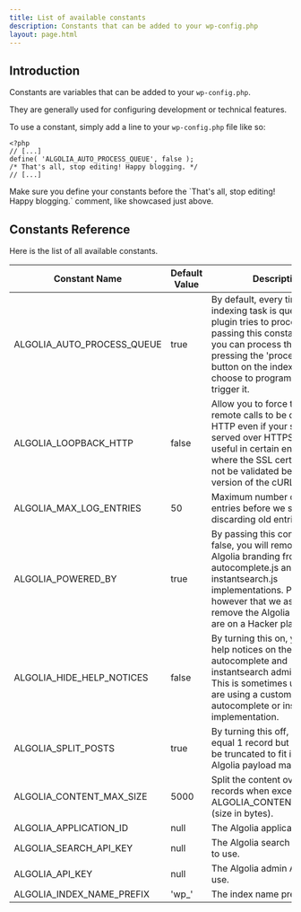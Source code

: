 ```yaml
---
title: List of available constants
description: Constants that can be added to your wp-config.php
layout: page.html
---
```

## Introduction

Constants are variables that can be added to your `wp-config.php`.

They are generally used for configuring development or technical features.

To use a constant, simply add a line to your `wp-config.php` file like so:

```
<?php
// [...]
define( 'ALGOLIA_AUTO_PROCESS_QUEUE', false );
/* That's all, stop editing! Happy blogging. */
// [...]
```

<div class="alert alert-warning">Make sure you define your constants before the `That's all, stop editing! Happy blogging.` comment, like showcased just above.</div>

## Constants Reference

Here is the list of all available constants.

| Constant Name | Default Value | Description |
| --- | --- | --- |
| ALGOLIA_AUTO_PROCESS_QUEUE | true | By default, every time a new indexing task is queued, the plugin tries to process them. By passing this constant to false, you can process the queue by pressing the 'process queue' button on the indexing page, or choose to programatically trigger it. |
| ALGOLIA_LOOPBACK_HTTP | false | Allow you to force the queue remote calls to be done over HTTP even if your site is served over HTTPS. This is useful in certain environments where the SSL certificates can not be validated because of old version of the cURL library. |
| ALGOLIA_MAX_LOG_ENTRIES | 50 | Maximum number of log entries before we start discarding old entries. |
| ALGOLIA_POWERED_BY | true | By passing this constant to false, you will remove the Algolia branding from the autocomplete.js and instantsearch.js implementations. Please note however that we ask you to not remove the Algolia logo if you are on a Hacker plan. |
| ALGOLIA_HIDE_HELP_NOTICES | false | By turning this on, you will hide help notices on the autocomplete and instantsearch admin pages. This is sometimes useful if you are using a custom autocomplete or instantsearch implementation.|
| ALGOLIA_SPLIT_POSTS | true | By turning this off, 1 post will equal 1 record but content will be truncated to fit into the Algolia payload max size.|
| ALGOLIA_CONTENT_MAX_SIZE | 5000 | Split the content over several records when exceeding ALGOLIA_CONTENT_MAX_SIZE (size in bytes).
| ALGOLIA_APPLICATION_ID | null | The Algolia application to use.
| ALGOLIA_SEARCH_API_KEY | null | The Algolia search only API key to use.
| ALGOLIA_API_KEY | null | The Algolia admin API key to use.
| ALGOLIA_INDEX_NAME_PREFIX | 'wp_' | The index name prefix to use.
